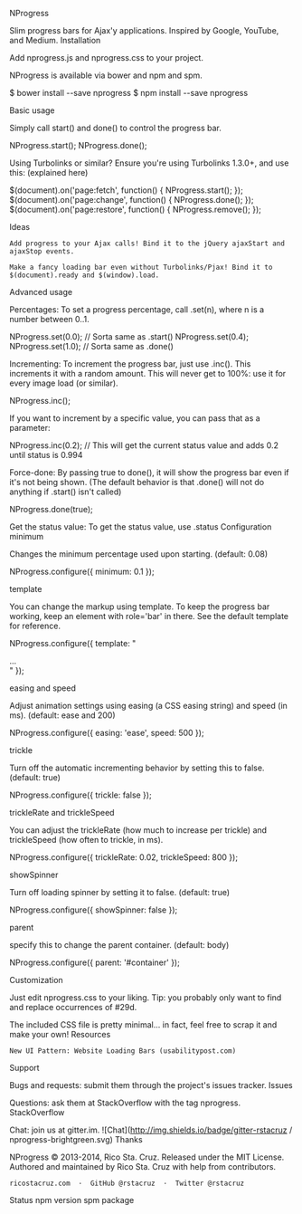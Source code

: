 NProgress

Slim progress bars for Ajax'y applications. Inspired by Google, YouTube, and Medium.
Installation

Add nprogress.js and nprogress.css to your project.

<script src='nprogress.js'></script>
<link rel='stylesheet' href='nprogress.css'/>

NProgress is available via bower and npm and spm.

$ bower install --save nprogress
$ npm install --save nprogress

Basic usage

Simply call start() and done() to control the progress bar.

NProgress.start();
NProgress.done();

Using Turbolinks or similar? Ensure you're using Turbolinks 1.3.0+, and use this: (explained here)

$(document).on('page:fetch',   function() { NProgress.start(); });
$(document).on('page:change',  function() { NProgress.done(); });
$(document).on('page:restore', function() { NProgress.remove(); });

Ideas

    Add progress to your Ajax calls! Bind it to the jQuery ajaxStart and ajaxStop events.

    Make a fancy loading bar even without Turbolinks/Pjax! Bind it to $(document).ready and $(window).load.

Advanced usage

Percentages: To set a progress percentage, call .set(n), where n is a number between 0..1.

NProgress.set(0.0);     // Sorta same as .start()
NProgress.set(0.4);
NProgress.set(1.0);     // Sorta same as .done()

Incrementing: To increment the progress bar, just use .inc(). This increments it with a random amount. This will never get to 100%: use it for every image load (or similar).

NProgress.inc();

If you want to increment by a specific value, you can pass that as a parameter:

NProgress.inc(0.2);    // This will get the current status value and adds 0.2 until status is 0.994

Force-done: By passing true to done(), it will show the progress bar even if it's not being shown. (The default behavior is that .done() will not do anything if .start() isn't called)

NProgress.done(true);

Get the status value: To get the status value, use .status
Configuration
minimum

Changes the minimum percentage used upon starting. (default: 0.08)

NProgress.configure({ minimum: 0.1 });

template

You can change the markup using template. To keep the progress bar working, keep an element with role='bar' in there. See the default template for reference.

NProgress.configure({
  template: "<div class='....'>...</div>"
});

easing and speed

Adjust animation settings using easing (a CSS easing string) and speed (in ms). (default: ease and 200)

NProgress.configure({ easing: 'ease', speed: 500 });

trickle

Turn off the automatic incrementing behavior by setting this to false. (default: true)

NProgress.configure({ trickle: false });

trickleRate and trickleSpeed

You can adjust the trickleRate (how much to increase per trickle) and trickleSpeed (how often to trickle, in ms).

NProgress.configure({ trickleRate: 0.02, trickleSpeed: 800 });

showSpinner

Turn off loading spinner by setting it to false. (default: true)

NProgress.configure({ showSpinner: false });

parent

specify this to change the parent container. (default: body)

NProgress.configure({ parent: '#container' });

Customization

Just edit nprogress.css to your liking. Tip: you probably only want to find and replace occurrences of #29d.

The included CSS file is pretty minimal... in fact, feel free to scrap it and make your own!
Resources

    New UI Pattern: Website Loading Bars (usabilitypost.com)

Support

Bugs and requests: submit them through the project's issues tracker.
Issues

Questions: ask them at StackOverflow with the tag nprogress.
StackOverflow

Chat: join us at gitter.im.
![Chat](http://img.shields.io/badge/gitter-rstacruz / nprogress-brightgreen.svg)
Thanks

NProgress © 2013-2014, Rico Sta. Cruz. Released under the MIT License.
Authored and maintained by Rico Sta. Cruz with help from contributors.

    ricostacruz.com  ·  GitHub @rstacruz  ·  Twitter @rstacruz

Status npm version spm package
